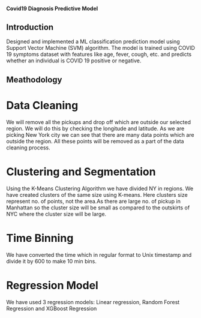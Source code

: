 #### Covid19 Diagnosis Predictive Model

## Introduction
Designed and implemented a ML classification prediction model using Support Vector Machine (SVM) algorithm. The model is trained using COVID 19 symptoms dataset with features like age, fever, cough, etc. and predicts whether an individual is COVID 19 positive or negative.

## Meathodology 
# Data Cleaning
We will remove all the pickups and drop off which are outside our selected region. We will do this by checking the longitude and latitude. As we are picking New York city we can see that there are many data points which are outside the region. All these points will be removed as a part of the data cleaning process.
# Clustering and Segmentation
Using the K-Means Clustering Algorithm we have divided NY in regions. We  have created clusters of the same size using K-means. Here clusters size represent no. of points, not the area.As there are large no. of pickup in Manhattan so the cluster size will be small as compared to the outskirts of NYC where the cluster size will be large.
# Time Binning
We have converted the time which in regular format to Unix timestamp and divide it by 600 to make 10 min bins. 
# Regression Model
We have used 3 regression models:
Linear regression,
Random Forest Regression and
XGBoost Regression


